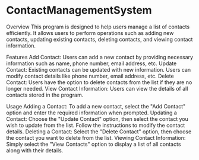 # ContactManagementSystem
Overview
This program is designed to help users manage a list of contacts efficiently. It allows users to perform operations such as adding new contacts, updating existing contacts, deleting contacts, and viewing contact information.

Features
Add Contact: Users can add a new contact by providing necessary information such as name, phone number, email address, etc.
Update Contact: Existing contacts can be updated with new information. Users can modify contact details like phone number, email address, etc.
Delete Contact: Users have the option to delete contacts from the list if they are no longer needed.
View Contact Information: Users can view the details of all contacts stored in the program.


Usage
Adding a Contact: To add a new contact, select the "Add Contact" option and enter the required information when prompted.
Updating a Contact: Choose the "Update Contact" option, then select the contact you wish to update from the list. Follow the instructions to modify the contact details.
Deleting a Contact: Select the "Delete Contact" option, then choose the contact you want to delete from the list.
Viewing Contact Information: Simply select the "View Contacts" option to display a list of all contacts along with their details.
